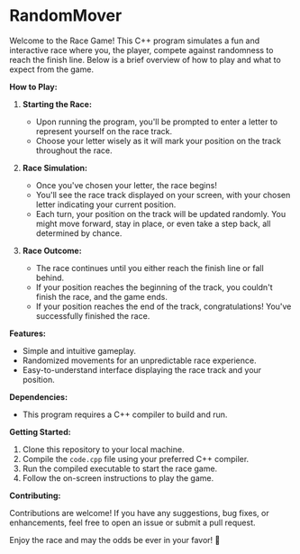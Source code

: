# RandomMover

Welcome to the Race Game! This C++ program simulates a fun and interactive race where you, the player, compete against randomness to reach the finish line. Below is a brief overview of how to play and what to expect from the game.

**How to Play:**

1. **Starting the Race:**
   - Upon running the program, you'll be prompted to enter a letter to represent yourself on the race track.
   - Choose your letter wisely as it will mark your position on the track throughout the race.

2. **Race Simulation:**
   - Once you've chosen your letter, the race begins!
   - You'll see the race track displayed on your screen, with your chosen letter indicating your current position.
   - Each turn, your position on the track will be updated randomly. You might move forward, stay in place, or even take a step back, all determined by chance.

3. **Race Outcome:**
   - The race continues until you either reach the finish line or fall behind.
   - If your position reaches the beginning of the track, you couldn't finish the race, and the game ends.
   - If your position reaches the end of the track, congratulations! You've successfully finished the race.

**Features:**

- Simple and intuitive gameplay.
- Randomized movements for an unpredictable race experience.
- Easy-to-understand interface displaying the race track and your position.

**Dependencies:**

- This program requires a C++ compiler to build and run.

**Getting Started:**

1. Clone this repository to your local machine.
2. Compile the `code.cpp` file using your preferred C++ compiler.
3. Run the compiled executable to start the race game.
4. Follow the on-screen instructions to play the game.

**Contributing:**

Contributions are welcome! If you have any suggestions, bug fixes, or enhancements, feel free to open an issue or submit a pull request.


Enjoy the race and may the odds be ever in your favor! 🏁
